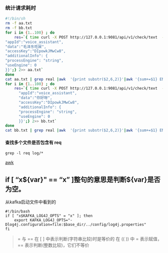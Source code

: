 ### 统计请求耗时
```sh
#!/bin/sh
rm -f aa.txt
rm -f bb.txt
for i in {1..100} ; do
    res=`{ time curl -X POST http://127.0.0.1:9081/api/v1/check/text  -H 'content-type: application/json' -d '{
"appId":"voice_assistant",
"data":"毛泽东吃屎",
"accessKey":"DIpowkJMwCw8",
"additionalInfo": {
"processEngine": "string",
"useEngine": 0
}}';} 2>> aa.txt`
done
cat aa.txt | grep real |awk  '{print substr($2,6,2)}'|awk '{sum+=$1} END {print "Average = ", sum/NR}'
for i in {1..100} ; do
    res=`{ time curl -X POST http://127.0.0.1:9081/api/v1/check/text  -H 'content-type: application/json' -d '{
      "appId":"voice_assistant",
      "data":"你好呀",
      "accessKey":"DIpowkJMwCw8",
      "additionalInfo": {
      "processEngine": "string",
      "useEngine": 0
      }}';} 2>> bb.txt`
done
cat bb.txt | grep real |awk  '{print substr($2,6,2)}'|awk '{sum+=$1} END {print "Average = ", sum/NR}'
```

#### 查找多个文件是否包含有 req
```shell
grep -l req log/*
```

[awk](https://lvs071103.gitbooks.io/awk/content/awk_syntax_and_basic_commands/ofs-.html)

## if [ “x${var}" == “x” ]整句的意思是判断${var}是否为空。
从kafka启动文件中看到的
```shell script
#!/bin/bash
if [ "x$KAFKA_LOG4J_OPTS" = "x" ]; then
    export KAFKA_LOG4J_OPTS="-Dlog4j.configuration=file:$base_dir/../config/log4j.properties"
fi
```

> = 与 == 在 [ ] 中表示判断(字符串比较)时是等价的
> 在 (( )) 中 = 表示赋值， == 表示判断(整数比较)，它们不等价